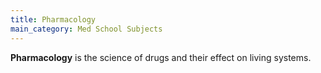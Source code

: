 ```yaml
---
title: Pharmacology
main_category: Med School Subjects
---
```

**Pharmacology** is the science of drugs and their effect on living systems.